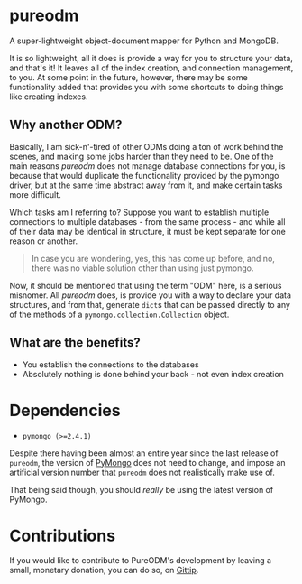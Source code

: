 pureodm
=======

A super-lightweight object-document mapper for Python and MongoDB.

It is so lightweight, all it does is provide a way for you to structure your
data, and that's it! It leaves all of the index creation, and connection 
management, to you. At some point in the future, however, there may be some
functionality added that provides you with some shortcuts to doing things like
creating indexes.

Why another ODM?
----------------

Basically, I am sick-n'-tired of other ODMs doing a ton of work behind the 
scenes, and making some jobs harder than they need to be. One of the main
reasons *pureodm* does not manage database connections for you, is because
that would duplicate the functionality provided by the pymongo driver, but
at the same time abstract away from it, and make certain tasks more difficult.

Which tasks am I referring to? Suppose you want to establish multiple
connections to multiple databases - from the same process - and while all of
their data may be identical in structure, it must be kept separate for one 
reason or another.

> In case you are wondering, yes, this has come up before, and no, there was
> no viable solution other than using just pymongo.

Now, it should be mentioned that using the term "ODM" here, is a serious 
misnomer. All *pureodm* does, is provide you with a way to declare your data
structures, and from that, generate `dict`s that can be passed directly to any 
of the methods of a `pymongo.collection.Collection` object.

What are the benefits?
----------------------

* You establish the connections to the databases
* Absolutely nothing is done behind your back - not even index creation

Dependencies
============

* `pymongo (>=2.4.1)`

Despite there having been almost an entire year since the last release of
`pureodm`, the version of [PyMongo](https://pypi.python.org/pypi/pymongo) 
does not need to change, and impose an artificial version number that 
`pureodm` does not realistically make use of.

That being said though, you should *really* be using the latest version of
PyMongo.

Contributions
=============

If you would like to contribute to PureODM's development by leaving a small,
monetary donation, you can do so, on [Gittip](https://www.gittip.com/nesv/).
